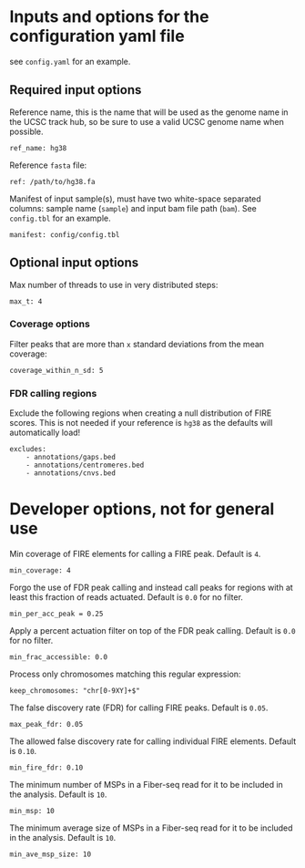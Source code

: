 # Inputs and options for the configuration yaml file
see `config.yaml` for an example.

## Required input options
Reference name, this is the name that will be used as the genome name in the UCSC track hub, so be sure to use a valid UCSC genome name when possible. 
```
ref_name: hg38
```
Reference `fasta` file:
```
ref: /path/to/hg38.fa
```
Manifest of input sample(s), must have two white-space separated columns: sample name (`sample`) and input bam file path (`bam`). See `config.tbl` for an example.
```
manifest: config/config.tbl
```


## Optional input options
Max number of threads to use in very distributed steps:
```
max_t: 4
```

### Coverage options
Filter peaks that are more than `x` standard deviations from the mean coverage:
```
coverage_within_n_sd: 5
```

### FDR calling regions
Exclude the following regions when creating a null distribution of FIRE scores. This is not needed if your reference is `hg38` as the defaults will automatically load!
```
excludes:
    - annotations/gaps.bed
    - annotations/centromeres.bed
    - annotations/cnvs.bed
```

# Developer options, not for general use
Min coverage of FIRE elements for calling a FIRE peak. Default is `4`.
```
min_coverage: 4
```
Forgo the use of FDR peak calling and instead call peaks for regions with at least this fraction of reads actuated. Default is `0.0` for no filter.
```
min_per_acc_peak = 0.25
```
Apply a percent actuation filter on top of the FDR peak calling. Default is `0.0` for no filter.
```
min_frac_accessible: 0.0
```
Process only chromosomes matching this regular expression:
```
keep_chromosomes: "chr[0-9XY]+$"
```
The false discovery rate (FDR) for calling FIRE peaks. Default is `0.05`.
```
max_peak_fdr: 0.05
```
The allowed false discovery rate for calling individual FIRE elements. Default is `0.10`.
```
min_fire_fdr: 0.10
```
The minimum number of MSPs in a Fiber-seq read for it to be included in the analysis. Default is `10`.
```
min_msp: 10
```
The minimum average size of MSPs in a Fiber-seq read for it to be included in the analysis. Default is `10`.
```
min_ave_msp_size: 10
```
